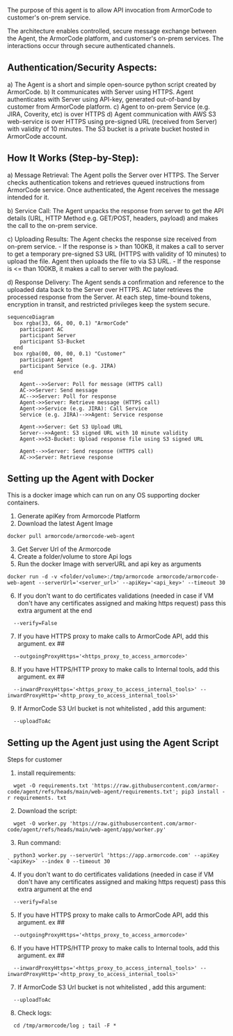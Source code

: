 The purpose of this agent is to allow API invocation from ArmorCode to customer's on-prem service.

The architecture enables controlled, secure message exchange between the Agent, the ArmorCode platform, and customer's on-prem services. The interactions occur through secure authenticated channels.

## Authentication/Security Aspects:

a) The Agent is a short and simple open-source python script created by ArmorCode.
b) It communicates with Server using HTTPS. Agent authenticates with Server using API-key, generated out-of-band by customer from ArmorCode platform.
c) Agent to on-prem Service (e.g. JIRA, Coverity, etc) is over HTTPS
d) Agent communication with AWS S3 web-service is over HTTPS using pre-signed URL (received from Server) with validity of 10 minutes. The S3 bucket is a private bucket hosted in ArmorCode account.

## How It Works (Step-by-Step):

a) Message Retrieval: The Agent polls the Server over HTTPS. The Server checks authentication tokens and retrieves queued instructions from ArmorCode service. Once authenticated, the Agent receives the message intended for it.

b) Service Call: The Agent unpacks the response from server to get the API details (URL, HTTP Method e.g. GET/POST, headers, payload) and makes the call to the on-prem service.

c) Uploading Results: The Agent checks the response size received from on-prem service.
    - If the response is > than 100KB, it makes a call to server to get a temporary pre-signed S3 URL (HTTPS with validity of 10 minutes) to upload the file. Agent then uploads the file to via S3 URL.
    - If the response is <= than 100KB, it makes a call to server with the payload.

d) Response Delivery: The Agent sends a confirmation and reference to the uploaded data back to the Server over HTTPS. AC later retrieves the processed response from the Server. At each step, time-bound tokens, encryption in transit, and restricted privileges keep the system secure.

```mermaid
sequenceDiagram
  box rgba(33, 66, 00, 0.1) "ArmorCode"
    participant AC
    participant Server
    participant S3-Bucket
  end
  box rgba(00, 00, 00, 0.1) "Customer"
    participant Agent
    participant Service (e.g. JIRA)
  end

    Agent-->>Server: Poll for message (HTTPS call)
    AC->>Server: Send message
    AC-->>Server: Poll for response
    Agent->>Server: Retrieve message (HTTPS call)
    Agent->>Service (e.g. JIRA): Call Service
    Service (e.g. JIRA)-->>Agent: Service response

    Agent->>Server: Get S3 Upload URL
    Server-->>Agent: S3 signed URL with 10 minute validity
    Agent->>S3-Bucket: Upload response file using S3 signed URL

    Agent-->>Server: Send response (HTTPS call)
    AC->>Server: Retrieve response
```


## Setting up the Agent with Docker
This is a docker image which can run on any OS supporting docker containers.

1. Generate apiKey from Armorcode Platform
2. Download the latest Agent Image
```commandline
docker pull armorcode/armorcode-web-agent
```
3. Get Server Url of the Armorcode
4. Create a folder/volume to store Api logs
5. Run the docker Image with serverURL and api key as arguments
```commandline
docker run -d -v <folder/volume>:/tmp/armorcode armorcode/armorcode-web-agent --serverUrl='<server_url>' --apiKey='<api_key>' --timeout 30 
```
6. If you don't want to do certificates validations (needed in case if VM don't have any certificates assigned and making https request) pass this extra argument at the end
```commandline
  --verify=False  
```
7. If you have HTTPS proxy to make calls to ArmorCode API, add this argument. ex ##
```commandline
  --outgoingProxyHttps='<https_proxy_to_access_armorcode>'
```
8. If you have HTTPS/HTTP proxy to make calls to Internal tools, add this argument. ex ##
```commandline
  --inwardProxyHttps='<https_proxy_to_access_internal_tools>' --inwardProxyHttp='<http_proxy_to_access_internal_tools>'
```
9. If ArmorCode S3 Url bucket is not whitelisted , add this argument:
```commandline
  --uploadToAc
```

[//]: # (--serverUrl='https://qa.armorcode.ai' --apiKey='afa3dfe5-11b3-4b6f-a5e2-2138c1918c29' --verify=False  --uploadToAc)


## Setting up the Agent just using the Agent Script 
Steps for customer
1. install requirements:  
```commandline
  wget -O requirements.txt 'https://raw.githubusercontent.com/armor-code/agent/refs/heads/main/web-agent/requirements.txt'; pip3 install -r requirements. txt
```
2. Download the script:
```commandline
  wget -O worker.py 'https://raw.githubusercontent.com/armor-code/agent/refs/heads/main/web-agent/app/worker.py'
```

3. Run command: 
```commandline
  python3 worker.py --serverUrl 'https://app.armorcode.com' --apiKey `<apiKey>` --index 0 --timeout 30
```
4. If you don't want to do certificates validations (needed in case if VM don't have any certificates assigned and making https request) pass this extra argument at the end
```commandline
  --verify=False  
```

5. If you have HTTPS proxy to make calls to ArmorCode API, add this argument. ex ##
```commandline
  --outgoingProxyHttps='<https_proxy_to_access_armorcode>'
```

6. If you have HTTPS/HTTP proxy to make calls to Internal tools, add this argument. ex ##
```commandline
  --inwardProxyHttps='<https_proxy_to_access_internal_tools>' --inwardProxyHttp='<http_proxy_to_access_internal_tools>'
```

7. If ArmorCode S3 Url bucket is not whitelisted , add this argument:
```commandline
  --uploadToAc
```


8. Check logs: 
```commandline
  cd /tmp/armorcode/log ; tail -F *
```
